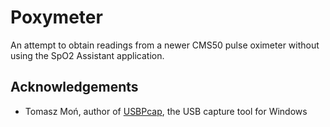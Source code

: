 # Poxymeter

An attempt to obtain readings from a newer CMS50 pulse oximeter without using the SpO2 Assistant application.

## Acknowledgements

* Tomasz Moń, author of [USBPcap](https://desowin.org/usbpcap/), the USB capture tool for Windows
